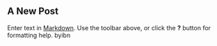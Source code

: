 ## A New Post

Enter text in [Markdown](http://daringfireball.net/projects/markdown/). Use the toolbar above, or click the **?** button for formatting help.
byibn